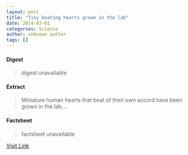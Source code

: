 ```yaml
---
layout: post
title: "Tiny beating hearts grown in the lab"
date: 2014-07-01
categories: Science
author: unknown author
tags: []
---
```



#### Digest
>digest unavailable

#### Extract
>Miniature human hearts that beat of their own accord have been grown in the lab....

#### Factsheet
>factsheet unavailable

[Visit Link](http://feeds.sciencealert.com.au/~r/sciencealert-latestnews/~3/ch0qD4oZCYA/20142606-25752.html)


